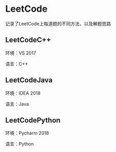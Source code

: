 # LeetCode
记录了LeetCode上每道题的不同方法，以及解题思路

## LeetCodeC++
环境：VS 2017

语言：C++

## LeetCodeJava
环境：IDEA 2018

语言：Java

## LeetCodePython
环境：Pycharm 2018

语言：Python